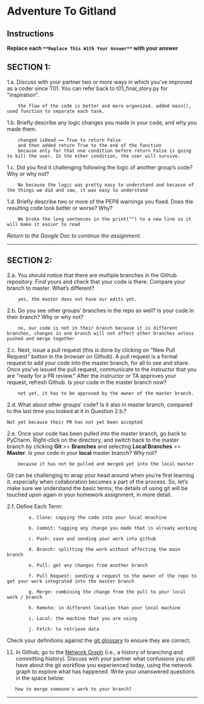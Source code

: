 # Adventure To Gitland

## Instructions

**Replace each `**Replace This With Your Answer**` with your answer**


## SECTION 1:

1.a. Discuss with your partner two or more ways in which you've improved as a coder since T01. You can refer back to t01_final_story.py for "inspiration".

```        
    the flow of the code is better and more organized. added main(), used function to separate each task. 
```


1.b. Briefly describe any logic changes you made in your code, and why you made them.

```
    changed isDead == True to return False
    and then added return True to the end of the function 
    because only for that one condition before return False is going to kill the user. In the other condition, the user will survive. 
```


1.c. Did you find it challenging following the logic of another group’s code? Why or why not?

```
    No because the logic was pretty easy to understand and because of the things we did and saw, it was easy to understand
```


1.d. Briefly describe two or more of the PEP8 warnings you fixed. Does the resulting code look better or worse? Why?

```
    We broke the long sentences in the print("") to a new line so it will make it easier to read
```

_Return to the Google Doc to continue the assignment._
___

## SECTION 2:

2.a. You should notice that there are multiple branches in the Github repository. Find yours and check that your code is there. 
     Compare your branch to master. What’s different?

```        
    yes, the master does not have our edits yet. 
```


2.b. Do you see other groups’ branches in the repo as well? Is your code in their branch? Why or why not?

```        
    no, our code is not in their branch because it is different branches, changes in one branch will not affect other branches unless pushed and merge together
```


2.c. Next, issue a pull request (this is done by clicking on "New Pull Request" button in the browser on Github). 
     A pull request is a formal request to add your code into the master branch, for all to see and share. 
     Once you’ve issued the pull request, communicate to the instructor that you are "ready for a PR review."
     After the instructor or TA approves your request, refresh Github. 
     Is your code in the master branch now? 

```
    not yet, it has to be approved by the owner of the master branch. 
```


2.d. What about other groups’ code? Is it also in master branch, compared to the last time you looked at it in Question 2.b.?

```
Not yet because their PR has not yet been accepted
```


2.e. Once your code has been pulled into the master branch, go back to PyCharm. 
     Right-click on the directory, and switch back to the master branch by clicking 
     **Git** >> **Branches** and selecting **Local Branches** >> **Master**.
     Is your code in your **local** master branch? Why not?

```
    because it has not be pulled and merged yet into the local master
```

Git can be challenging to wrap your head around when you’re first learning it, 
especially when collaboration becomes a part of the process. 
So, let’s make sure we understand the basic terms; 
the details of using git will be touched upon again in your homework assignment, in more detail. 

2.f. Define Each Term:
```
        a. Clone: copying the code into your local mnachine

        b. Commit: tagging any change you made that is already working 

        c. Push: save and sending your work into github

        d. Branch: splitting the work without affecting the main branch

        e. Pull: get any changes from another branch 

        f. Pull Request: sending a request to the owner of the repo to get your work integrated into the master branch  

        g. Merge: combining the change from the pull to your local work / branch

        h. Remote: in different location than your local machine

        i. Local: the machine that you are using

        j. Fetch: to retrieve data 
```

Check your definitions against the [git glossary](https://help.github.com/articles/github-glossary/) to ensure they are correct.

11. In Github, go to the [Network Graph](https://github.com/Berea-College-CSC-226/t04-master/network) (i.e., a history of branching and committing history). 
    Discuss with your partner what confusions you still have about the git workflow you experienced today, 
    using the network graph to explore what has happened. Write your unanswered questions in the space below:

```
   how to merge someone's work to your branch?
```

---